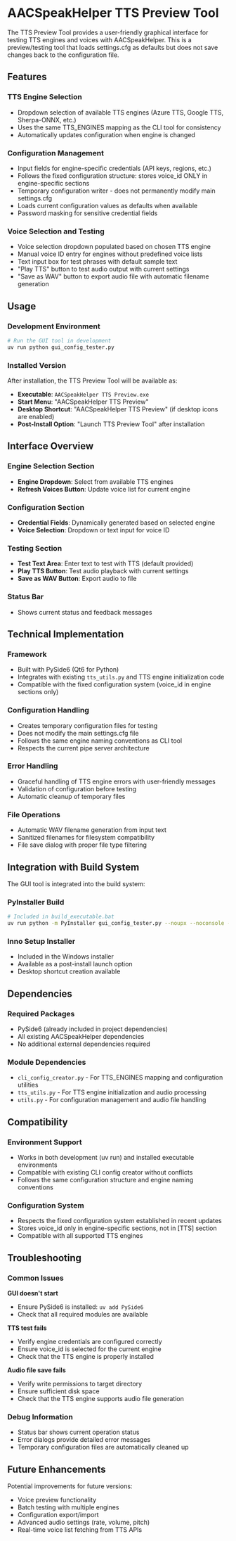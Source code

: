 # AACSpeakHelper TTS Preview Tool

The TTS Preview Tool provides a user-friendly graphical interface for testing TTS engines and voices with AACSpeakHelper. This is a preview/testing tool that loads settings.cfg as defaults but does not save changes back to the configuration file.

## Features

### TTS Engine Selection
- Dropdown selection of available TTS engines (Azure TTS, Google TTS, Sherpa-ONNX, etc.)
- Uses the same TTS_ENGINES mapping as the CLI tool for consistency
- Automatically updates configuration when engine is changed

### Configuration Management
- Input fields for engine-specific credentials (API keys, regions, etc.)
- Follows the fixed configuration structure: stores voice_id ONLY in engine-specific sections
- Temporary configuration writer - does not permanently modify main settings.cfg
- Loads current configuration values as defaults when available
- Password masking for sensitive credential fields

### Voice Selection and Testing
- Voice selection dropdown populated based on chosen TTS engine
- Manual voice ID entry for engines without predefined voice lists
- Text input box for test phrases with default sample text
- "Play TTS" button to test audio output with current settings
- "Save as WAV" button to export audio file with automatic filename generation

## Usage

### Development Environment
```bash
# Run the GUI tool in development
uv run python gui_config_tester.py
```

### Installed Version
After installation, the TTS Preview Tool will be available as:
- **Executable**: `AACSpeakHelper TTS Preview.exe`
- **Start Menu**: "AACSpeakHelper TTS Preview"
- **Desktop Shortcut**: "AACSpeakHelper TTS Preview" (if desktop icons are enabled)
- **Post-Install Option**: "Launch TTS Preview Tool" after installation

## Interface Overview

### Engine Selection Section
- **Engine Dropdown**: Select from available TTS engines
- **Refresh Voices Button**: Update voice list for current engine

### Configuration Section
- **Credential Fields**: Dynamically generated based on selected engine
- **Voice Selection**: Dropdown or text input for voice ID

### Testing Section
- **Test Text Area**: Enter text to test with TTS (default provided)
- **Play TTS Button**: Test audio playback with current settings
- **Save as WAV Button**: Export audio to file

### Status Bar
- Shows current status and feedback messages

## Technical Implementation

### Framework
- Built with PySide6 (Qt6 for Python)
- Integrates with existing `tts_utils.py` and TTS engine initialization code
- Compatible with the fixed configuration system (voice_id in engine sections only)

### Configuration Handling
- Creates temporary configuration files for testing
- Does not modify the main settings.cfg file
- Follows the same engine naming conventions as CLI tool
- Respects the current pipe server architecture

### Error Handling
- Graceful handling of TTS engine errors with user-friendly messages
- Validation of configuration before testing
- Automatic cleanup of temporary files

### File Operations
- Automatic WAV filename generation from input text
- Sanitized filenames for filesystem compatibility
- File save dialog with proper file type filtering

## Integration with Build System

The GUI tool is integrated into the build system:

### PyInstaller Build
```bash
# Included in build_executable.bat
uv run python -m PyInstaller gui_config_tester.py --noupx --noconsole --name "Configure AACSpeakHelper GUI" --onedir --clean -i .\assets\configure.ico -y
```

### Inno Setup Installer
- Included in the Windows installer
- Available as a post-install launch option
- Desktop shortcut creation available

## Dependencies

### Required Packages
- PySide6 (already included in project dependencies)
- All existing AACSpeakHelper dependencies
- No additional external dependencies required

### Module Dependencies
- `cli_config_creator.py` - For TTS_ENGINES mapping and configuration utilities
- `tts_utils.py` - For TTS engine initialization and audio processing
- `utils.py` - For configuration management and audio file handling

## Compatibility

### Environment Support
- Works in both development (uv run) and installed executable environments
- Compatible with existing CLI config creator without conflicts
- Follows the same configuration structure and engine naming conventions

### Configuration System
- Respects the fixed configuration system established in recent updates
- Stores voice_id only in engine-specific sections, not in [TTS] section
- Compatible with all supported TTS engines

## Troubleshooting

### Common Issues

**GUI doesn't start**
- Ensure PySide6 is installed: `uv add PySide6`
- Check that all required modules are available

**TTS test fails**
- Verify engine credentials are configured correctly
- Ensure voice_id is selected for the current engine
- Check that the TTS engine is properly installed

**Audio file save fails**
- Verify write permissions to target directory
- Ensure sufficient disk space
- Check that the TTS engine supports audio file generation

### Debug Information
- Status bar shows current operation status
- Error dialogs provide detailed error messages
- Temporary configuration files are automatically cleaned up

## Future Enhancements

Potential improvements for future versions:
- Voice preview functionality
- Batch testing with multiple engines
- Configuration export/import
- Advanced audio settings (rate, volume, pitch)
- Real-time voice list fetching from TTS APIs
